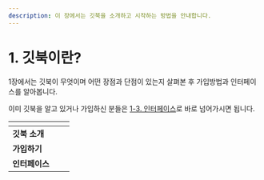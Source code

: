 ```yaml
---
description: 이 장에서는 깃북을 소개하고 시작하는 방법을 안내합니다.
---
```


# 1. 깃북이란?

&#x20; 1장에서는 깃북이 무엇이며 어떤 장점과 단점이 있는지 살펴본 후 가입방법과 인터페이스를 알아봅니다.&#x20;

&#x20; 이미 깃북을 알고 있거나 가입하신 분들은 [1-3. 인터페이스](1-3..md)로 바로 넘어가시면 됩니다.



<table data-view="cards"><thead><tr><th></th><th></th><th></th></tr></thead><tbody><tr><td><strong>깃북 소개</strong></td><td></td><td></td></tr><tr><td><strong>가입하기</strong></td><td></td><td></td></tr><tr><td><strong>인터페이스</strong></td><td></td><td></td></tr></tbody></table>
